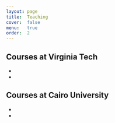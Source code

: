 ```yaml
---
layout: page
title:  Teaching
cover:  false
menu:   true
order:  2
---
```


## Courses at Virginia Tech
* 
* 

## Courses at Cairo University
* 
* 
